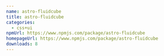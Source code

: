 ```yaml
---
name: astro-fluidcube
title: astro-fluidcube
categories:
  - css+ui
npmUrl: https://www.npmjs.com/package/astro-fluidcube
homepageUrl: https://www.npmjs.com/package/astro-fluidcube
downloads: 8
---
```

